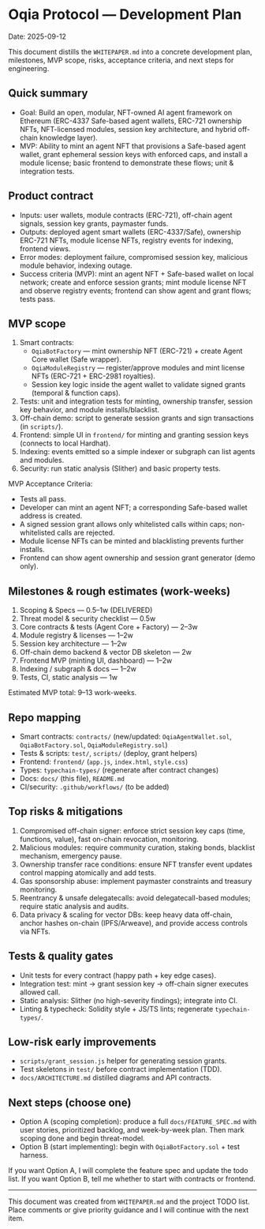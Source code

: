 # Oqia Protocol — Development Plan

Date: 2025-09-12

This document distills the `WHITEPAPER.md` into a concrete development plan, milestones, MVP scope, risks, acceptance criteria, and next steps for engineering.

## Quick summary
- Goal: Build an open, modular, NFT-owned AI agent framework on Ethereum (ERC-4337 Safe-based agent wallets, ERC-721 ownership NFTs, NFT-licensed modules, session key architecture, and hybrid off-chain knowledge layer).
- MVP: Ability to mint an agent NFT that provisions a Safe-based agent wallet, grant ephemeral session keys with enforced caps, and install a module license; basic frontend to demonstrate these flows; unit & integration tests.

## Product contract
- Inputs: user wallets, module contracts (ERC-721), off-chain agent signals, session key grants, paymaster funds.
- Outputs: deployed agent smart wallets (ERC-4337/Safe), ownership ERC-721 NFTs, module license NFTs, registry events for indexing, frontend views.
- Error modes: deployment failure, compromised session key, malicious module behavior, indexing outage.
- Success criteria (MVP): mint an agent NFT + Safe-based wallet on local network; create and enforce session grants; mint module license NFT and observe registry events; frontend can show agent and grant flows; tests pass.

## MVP scope
1. Smart contracts:
   - `OqiaBotFactory` — mint ownership NFT (ERC-721) + create Agent Core wallet (Safe wrapper).
   - `OqiaModuleRegistry` — register/approve modules and mint license NFTs (ERC-721 + ERC-2981 royalties).
   - Session key logic inside the agent wallet to validate signed grants (temporal & function caps).
2. Tests: unit and integration tests for minting, ownership transfer, session key behavior, and module installs/blacklist.
3. Off-chain demo: script to generate session grants and sign transactions (in `scripts/`).
4. Frontend: simple UI in `frontend/` for minting and granting session keys (connects to local Hardhat).
5. Indexing: events emitted so a simple indexer or subgraph can list agents and modules.
6. Security: run static analysis (Slither) and basic property tests.

MVP Acceptance Criteria:
- Tests all pass.
- Developer can mint an agent NFT; a corresponding Safe-based wallet address is created.
- A signed session grant allows only whitelisted calls within caps; non-whitelisted calls are rejected.
- Module license NFTs can be minted and blacklisting prevents further installs.
- Frontend can show agent ownership and session grant generator (demo only).

## Milestones & rough estimates (work-weeks)
1. Scoping & Specs — 0.5–1w (DELIVERED)
2. Threat model & security checklist — 0.5w
3. Core contracts & tests (Agent Core + Factory) — 2–3w
4. Module registry & licenses — 1–2w
5. Session key architecture — 1–2w
6. Off-chain demo backend & vector DB skeleton — 2w
7. Frontend MVP (minting UI, dashboard) — 1–2w
8. Indexing / subgraph & docs — 1–2w
9. Tests, CI, static analysis — 1w

Estimated MVP total: 9–13 work-weeks.

## Repo mapping
- Smart contracts: `contracts/` (new/updated: `OqiaAgentWallet.sol`, `OqiaBotFactory.sol`, `OqiaModuleRegistry.sol`)
- Tests & scripts: `test/`, `scripts/` (deploy, grant helpers)
- Frontend: `frontend/` (`app.js`, `index.html`, `style.css`)
- Types: `typechain-types/` (regenerate after contract changes)
- Docs: `docs/` (this file), `README.md`
- CI/security: `.github/workflows/` (to be added)

## Top risks & mitigations
1. Compromised off-chain signer: enforce strict session key caps (time, functions, value), fast on-chain revocation, monitoring.
2. Malicious modules: require community curation, staking bonds, blacklist mechanism, emergency pause.
3. Ownership transfer race conditions: ensure NFT transfer event updates control mapping atomically and add tests.
4. Gas sponsorship abuse: implement paymaster constraints and treasury monitoring.
5. Reentrancy & unsafe delegatecalls: avoid delegatecall-based modules; require static analysis and audits.
6. Data privacy & scaling for vector DBs: keep heavy data off-chain, anchor hashes on-chain (IPFS/Arweave), and provide access controls via NFTs.

## Tests & quality gates
- Unit tests for every contract (happy path + key edge cases).
- Integration test: mint → grant session key → off-chain signer executes allowed call.
- Static analysis: Slither (no high-severity findings); integrate into CI.
- Linting & typecheck: Solidity style + JS/TS lints; regenerate `typechain-types/`.

## Low-risk early improvements
- `scripts/grant_session.js` helper for generating session grants.
- Test skeletons in `test/` before contract implementation (TDD).
- `docs/ARCHITECTURE.md` distilled diagrams and API contracts.

## Next steps (choose one)
- Option A (scoping completion): produce a full `docs/FEATURE_SPEC.md` with user stories, prioritized backlog, and week-by-week plan. Then mark scoping done and begin threat-model.
- Option B (start implementing): begin with `OqiaBotFactory.sol` + test harness.

If you want Option A, I will complete the feature spec and update the todo list.
If you want Option B, tell me whether to start with contracts or frontend.

---

This document was created from `WHITEPAPER.md` and the project TODO list. Place comments or give priority guidance and I will continue with the next item.
